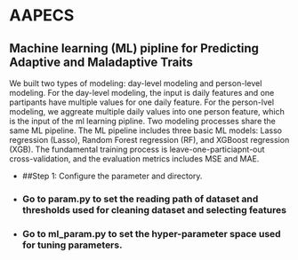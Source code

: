 # AAPECS
## Machine learning (ML) pipline for Predicting Adaptive and Maladaptive Traits
We built two types of modeling: day-level modeling and person-level modeling. For the day-level modeling, the input is daily features and one partipants have multiple values for one daily feature. For the person-lvel modeling, we aggreate multiple daily values into one person feature, which is the input of the ml learning pipline. Two modeling processes share the same ML pipeline. The ML pipeline includes three basic ML models: Lasso regression (Lasso), Random Forest regression (RF), and XGBoost regression (XGB). The fundamental training process is leave-one-particiapnt-out cross-validation, and the evaluation metrics includes MSE and MAE.
* ##Step 1: Configure the parameter and directory.
* ### Go to param.py to set the reading path of dataset and thresholds used for cleaning dataset and selecting features
* ### Go to ml_param.py to set the hyper-parameter space used for tuning parameters.
